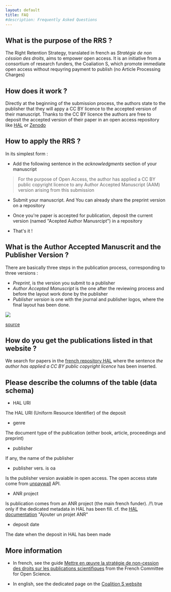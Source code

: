 ```yaml
---
layout: default
title: FAQ
#description: Frequently Asked Questions
---
```


## What is the purpose of the RRS ? 

The Right Retention Strategy, translated in french as _Stratégie de non céssion des droits_, aims to empower open access. It is an initiative from a consortium of research funders, the Coaliation S, which promote immediate open access without requyring payment to publish (no Article Processing Charges) 

## How does it work ? 

Directly at the beginning of the submission process, the authors state to the publisher that they will appy a CC BY licence to the accepted version of their manuscript. Thanks to the CC BY licence the authors are free to deposit the accepted version of their paper in an open access repository like [HAL](https://hal.archives-ouvertes.fr) or [Zenodo](https://zenodo.org)


## How to apply the RRS ? 

In its simplest form :

* Add the following sentence in the _acknowledgments_ section of your manuscript

> For the purpose of Open Access, the author has applied a CC BY public copyright licence to any Author Accepted Manuscript (AAM) version arising from this submission

* Submit your manuscript. And You can already share the preprint version on a repository

* Once you're paper is accepted for publication, deposit the current version (named "Acepted Author Manusrcipt") in a repository

* That's it !

## What is the Author Accepted Manuscrit and the Publisher Version ? 

There are basically three steps in the publication process, corresponding to three versions : 
* _Preprint_, is the version you submit to a publisher 
* _Author Accepted Manuscript_ is the one after the reviewing process and before the layout work done by the publisher 
* _Publisher version_ is one with the journal and publisher logos, where the final layout has been done. 

![](https://camacuk.zendesk.com/hc/article_attachments/115010362588/infographic-what-version.886eae51.png)

[source](https://camacuk.zendesk.com/hc/en-us/articles/115005898287-What-is-the-author-accepted-manuscript-AAM-)


## How do you get the publications listed in that website ?

We search for papers in the [french repository HAL](https://hal.archives-ouvertes.fr) where the sentence _the author has applied a CC BY public copyright licence_ has been inserted.

## Please describe the columns of the table (data schema)

* HAL URI

The HAL URI (Uniform Resource Identifier) of the deposit

* genre

The document type of the publication (either book, article, proceedings and preprint)

* publisher

If any, the name of the publisher

* publisher vers. is oa

Is the publisher version avaiable in open access. The open access state come from [unpaywall](https://unpaywall.org) API. 

* ANR project 

Is publication comes from an ANR project (the main french funder). /!\ true only if the dedicated metadata in HAL has been fill. cf. the [HAL documentation](https://doc.archives-ouvertes.fr/deposer/completer-le-depot/) "Ajouter un projet ANR"

* deposit date

The date when the deposit in HAL has been made


## More information

* In french, see the guide [Mettre en œuvre la stratégie de non-cession des droits sur les publications scientifiques](https://www.ouvrirlascience.fr/mettre-en-oeuvre-la-strategie-de-non-cession-des-droits-sur-les-publications-scientifiques/) from the French Committee for Open Science. 

* In english, see the dedicated page on the [Coalition S website](https://www.coalition-s.org/rights-retention-strategy/)